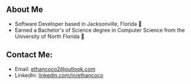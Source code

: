 <!-- ### Hello there 👋, -->
## About Me
* Software Developer based in Jacksonville, Florida 🐆
* Earned a Bachelor's of Science degree in Computer Science from the University of North Florida 🦅

## Contact Me:

* Email: ethancoco2@outlook.com
* LinkedIn: [linkedin.com/in/ethancoco]([https://www.linkedin.com/in/ethan-coco-9989131b4/])


